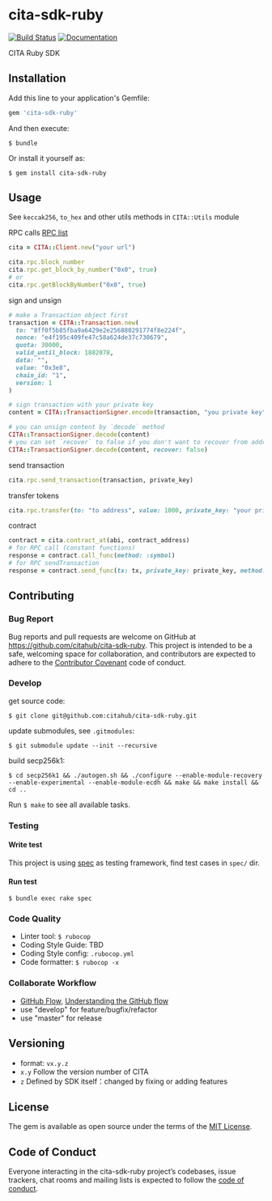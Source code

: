 # cita-sdk-ruby

[![Build Status](https://travis-ci.org/citahub/cita-sdk-ruby.svg?branch=master)](https://travis-ci.org/citahub/cita-sdk-ruby)
[![Documentation](http://img.shields.io/badge/docs-rdoc.info-blue.svg)](https://www.rubydoc.info/github/citahub/cita-sdk-ruby/master)

CITA Ruby SDK

## Installation

Add this line to your application's Gemfile:

```ruby
gem 'cita-sdk-ruby'
```

And then execute:

    $ bundle

Or install it yourself as:

    $ gem install cita-sdk-ruby

## Usage

See `keccak256`, `to_hex` and other utils methods in `CITA::Utils` module

RPC calls [RPC list](https://docs.nervos.org/cita/#/rpc_guide/rpc)

```ruby
cita = CITA::Client.new("your url")

cita.rpc.block_number
cita.rpc.get_block_by_number("0x0", true)
# or
cita.rpc.getBlockByNumber("0x0", true) 
```

sign and unsign

```ruby
# make a Transaction object first
transaction = CITA::Transaction.new(
  to: "8ff0f5b85fba9a6429e2e256880291774f8e224f",
  nonce: "e4f195c409fe47c58a624de37c730679",
  quota: 30000,
  valid_until_block: 1882078,
  data: "",
  value: "0x3e8",
  chain_id: "1",
  version: 1
)

# sign transaction with your private key
content = CITA::TransactionSigner.encode(transaction, "you private key")

# you can unsign content by `decode` method
CITA::TransactionSigner.decode(content) 
# you can set `recover` to false if you don't want to recover from address and public key
CITA::TransactionSigner.decode(content, recover: false)
```

send transaction

```ruby
cita.rpc.send_transaction(transaction, private_key)
```

transfer tokens

```ruby
cita.rpc.transfer(to: "to address", value: 1000, private_key: "your private key")
```

contract

```ruby
contract = cita.contract_at(abi, contract_address)
# for RPC call (constant functions)
response = contract.call_func(method: :symbol)
# for RPC sendTransaction
response = contract.send_func(tx: tx, private_key: private_key, method: :transfer, params: [address, tokens])
```

## Contributing

### Bug Report

Bug reports and pull requests are welcome on GitHub at https://github.com/citahub/cita-sdk-ruby. This project is intended to be a safe, welcoming space for collaboration, and contributors are expected to adhere to the [Contributor Covenant](http://contributor-covenant.org) code of conduct.

### Develop

get source code:

```
$ git clone git@github.com:citahub/cita-sdk-ruby.git
```

update submodules, see `.gitmodules`:

```
$ git submodule update --init --recursive
```

build secp256k1:

```
$ cd secp256k1 && ./autogen.sh && ./configure --enable-module-recovery --enable-experimental --enable-module-ecdh && make && make install && cd ..
```

Run `$ make` to see all available tasks.

### Testing

#### Write test

This project is using [spec](https://github.com/rspec/rspec) as testing framework, find test cases in `spec/` dir.

#### Run test

```
$ bundle exec rake spec
```

### Code Quality

* Linter tool: `$ rubocop`
* Coding Style Guide: TBD
* Coding Style config: `.rubocop.yml`
* Code formatter: `$ rubocop -x`

### Collaborate Workflow

* [GitHub Flow](https://help.github.com/en/articles/github-flow), [Understanding the GitHub flow](https://guides.github.com/introduction/flow/)
* use "develop" for feature/bugfix/refactor 
* use "master" for release

## Versioning

- format: `vx.y.z`
- `x.y` Follow the version number of CITA
- `z` Defined by SDK itself：changed by fixing or adding features

## License

The gem is available as open source under the terms of the [MIT License](https://opensource.org/licenses/MIT).

## Code of Conduct

Everyone interacting in the cita-sdk-ruby project’s codebases, issue trackers, chat rooms and mailing lists is expected to follow the [code of conduct](https://github.com/citahub/cita-sdk-ruby/blob/master/CODE_OF_CONDUCT.md).
